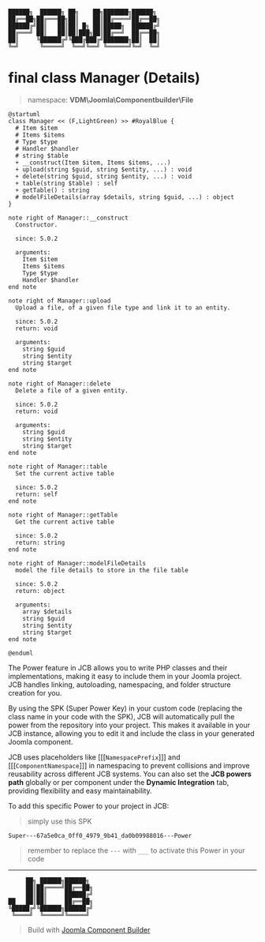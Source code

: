 ```
██████╗  ██████╗ ██╗    ██╗███████╗██████╗
██╔══██╗██╔═══██╗██║    ██║██╔════╝██╔══██╗
██████╔╝██║   ██║██║ █╗ ██║█████╗  ██████╔╝
██╔═══╝ ██║   ██║██║███╗██║██╔══╝  ██╔══██╗
██║     ╚██████╔╝╚███╔███╔╝███████╗██║  ██║
╚═╝      ╚═════╝  ╚══╝╚══╝ ╚══════╝╚═╝  ╚═╝
```
# final class Manager (Details)
> namespace: **VDM\Joomla\Componentbuilder\File**

```uml
@startuml
class Manager << (F,LightGreen) >> #RoyalBlue {
  # Item $item
  # Items $items
  # Type $type
  # Handler $handler
  # string $table
  + __construct(Item $item, Items $items, ...)
  + upload(string $guid, string $entity, ...) : void
  + delete(string $guid, string $entity, ...) : void
  + table(string $table) : self
  + getTable() : string
  # modelFileDetails(array $details, string $guid, ...) : object
}

note right of Manager::__construct
  Constructor.

  since: 5.0.2
  
  arguments:
    Item $item
    Items $items
    Type $type
    Handler $handler
end note

note right of Manager::upload
  Upload a file, of a given file type and link it to an entity.

  since: 5.0.2
  return: void
  
  arguments:
    string $guid
    string $entity
    string $target
end note

note right of Manager::delete
  Delete a file of a given entity.

  since: 5.0.2
  return: void
  
  arguments:
    string $guid
    string $entity
    string $target
end note

note right of Manager::table
  Set the current active table

  since: 5.0.2
  return: self
end note

note right of Manager::getTable
  Get the current active table

  since: 5.0.2
  return: string
end note

note right of Manager::modelFileDetails
  model the file details to store in the file table

  since: 5.0.2
  return: object
  
  arguments:
    array $details
    string $guid
    string $entity
    string $target
end note
 
@enduml
```

The Power feature in JCB allows you to write PHP classes and their implementations, making it easy to include them in your Joomla project. JCB handles linking, autoloading, namespacing, and folder structure creation for you.

By using the SPK (Super Power Key) in your custom code (replacing the class name in your code with the SPK), JCB will automatically pull the power from the repository into your project. This makes it available in your JCB instance, allowing you to edit it and include the class in your generated Joomla component.

JCB uses placeholders like [[[`NamespacePrefix`]]] and [[[`ComponentNamespace`]]] in namespacing to prevent collisions and improve reusability across different JCB systems. You can also set the **JCB powers path** globally or per component under the **Dynamic Integration** tab, providing flexibility and easy maintainability.

To add this specific Power to your project in JCB:

> simply use this SPK
```
Super---67a5e0ca_0ff0_4979_9b41_da0b09988016---Power
```
> remember to replace the `---` with `___` to activate this Power in your code

---
```
     ██╗ ██████╗██████╗
     ██║██╔════╝██╔══██╗
     ██║██║     ██████╔╝
██   ██║██║     ██╔══██╗
╚█████╔╝╚██████╗██████╔╝
 ╚════╝  ╚═════╝╚═════╝
```
> Build with [Joomla Component Builder](https://git.vdm.dev/joomla/Component-Builder)

